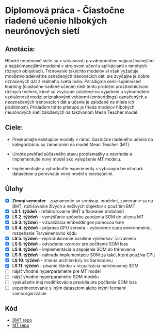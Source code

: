 #  Diplomová práca - Čiastočne riadené učenie hlbokých neurónových sietí

## Anotácia:
Hlboké neurónové siete sú v súčasnosti pravdepodobne najpoužívanejšími
a najskúmanejšími modelmi v strojovom učení s aplikáciami v mnohých
rôznych oblastiach. Trénovanie takýchto modelov si však vyžaduje množstvo
adekvátne označených trénovacích dát, ale zvyčajne je dobre označených dát
z reálneho sveta málo. Paradigma semi-supervised learning (čiastočne riadené
učenie) rieši tento problém prostredníctvom rôznych techník, ktoré sú zvyčajne
založené na vyjadrení a vyhodnotení vzdialenosti medzi príznakovými vektormi
(embeddings) označených a neoznačených trénovacích dát a učenie je založené
na miere ich podobnosti. Príkladom tohto prístupu je trieda modelov hlbokých
neurónových sietí založených na takzvanom Mean Teacher model.

## Ciele:
- Preskúmajte existujúce modely v rámci čiastočne riadeného učenia na kategorizáciu so zameraním na model Mean Teacher (MT).
 
- Urobte prehľad súčasného stavu problematiky a navrhnite a implementujte nový model ako vylepšenie MT modelu. 

- Implementujte a vyhodnoťte experimenty s vybraným benchmark datasetom a porovnajte nový model s existujúcimi.

## Úlohy
- [x] **Zimný semester** - zoznámenie so semisup. modelmi, zameranie sa na BMT, rozlišovanie živých a neživých objektov s použitím BMT
- [x] **LS 1. týždeň** - refaktorovanie BMT a fixovanie drobností
- [x] **LS 2. týždeň** - vymýšľanie spôsobu zapojenia SOM do učenia MT 
- [x] **LS 3. týždeň** - vizualizácia embeddingov pomocou tsne
- [x] **LS 4. týždeň** - príprava GPU servera - vytvorenie cuda environmentu, rozbehanie Tarvainenovho kódu
- [x] **LS 5. týždeň** - reprodukovanie baseline výsledkov Tarvainena
- [x] **LS 6. týždeň** - odvodenie vzorcov pre počítanie SOM loss
- [x] **LS 8. týždeň** - implementácia a zapojenie SOM do trénovania
- [x] **LS 9. týždeň** - náhrada implementácie SOM za takú, ktorá používa GPU
- [x] **LS 10. týždeň** - zmena architektúry na Sarmadovu
- [x] **LS 11. týždeň** - písanie článku + vizualizácia natrénovanej SOM
- [ ] nájsť vhodné hyperparametre pre MT model
- [ ] nájsť vhodné hyperparametre SOM modelu
- [ ] vyskúšanie inej modifikovácie pravidla pre počítanie SOM loss
- [ ] experimentovanie s iným datasetom alebo inými formami samoorganizácie

## Kód
- [BMT repo](github.com/Sabka/DT-mean-teacher)
- [MT repo](github.com/Sabka/DT-MT)
